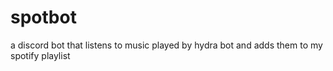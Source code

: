 # spotbot
a discord bot that listens to music played by hydra bot and adds them to my spotify playlist
